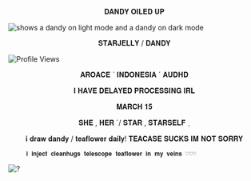 <p align="center">𝐃𝐀𝐍𝐃𝐘 𝐎𝐈𝐋𝐄𝐃 𝐔𝐏</p>




<picture>
 <source media="(prefers-color-scheme: dark)" [srcset="(https://files.catbox.moe/zpspeg.png)">
 <source media="(prefers-color-scheme: light)" srcset="https://files.catbox.moe/jdnd53.png">
 <img alt="shows a dandy on light mode and a dandy on dark mode" src="https://files.catbox.moe/zpspeg.png">
</picture>


<p align="center">𝐒𝐓𝐀𝐑𝐉𝐄𝐋𝐋𝐘 / 𝐃𝐀𝐍𝐃𝐘 </p>

![Profile Views](https://komarev.com/ghpvc/?username=starjelly&color=b8c0ff)


<p align="center">𝐀𝐑𝐎𝐀𝐂𝐄 ˋ 𝐈𝐍𝐃𝐎𝐍𝐄𝐒𝐈𝐀 ˊ 𝐀𝐔𝐃𝐇𝐃</p>
<p align="center"> 𝐈 𝐇𝐀𝐕𝐄 𝐃𝐄𝐋𝐀𝐘𝐄𝐃 𝐏𝐑𝐎𝐂𝐄𝐒𝐒𝐈𝐍𝐆 𝐈𝐑𝐋</p>

<p align="center">𝐌𝐀𝐑𝐂𝐇 𝟏𝟓</p>

<p align="center">𝐒𝐇𝐄 , 𝐇𝐄𝐑 ˊ/ 𝐒𝐓𝐀𝐑 , 𝐒𝐓𝐀𝐑𝐒𝐄𝐋𝐅 ˎ</p>

<p align="center"> 𝐢 𝐝𝐫𝐚𝐰 𝐝𝐚𝐧𝐝𝐲 / 𝐭𝐞𝐚𝐟𝐥𝐨𝐰𝐞𝐫 𝐝𝐚𝐢𝐥𝐲! 𝐓𝐄𝐀𝐂𝐀𝐒𝐄 𝐒𝐔𝐂𝐊𝐒 𝐈𝐌 𝐍𝐎𝐓 𝐒𝐎𝐑𝐑𝐘</p>


         𝐢 𝐢𝐧𝐣𝐞𝐜𝐭 𝐜𝐥𝐞𝐚𝐧𝐡𝐮𝐠𝐬 𝐭𝐞𝐥𝐞𝐬𝐜𝐨𝐩𝐞 𝐭𝐞𝐚𝐟𝐥𝐨𝐰𝐞𝐫 𝐢𝐧 𝐦𝐲 𝐯𝐞𝐢𝐧𝐬 ♡♡♡
 
![?](https://github.com/starjellyyy/https://files.catbox.moe/cdp2jm.gif) 



